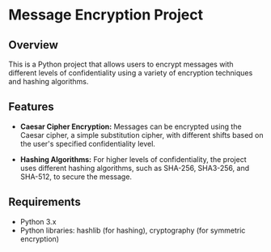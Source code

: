 # Message Encryption Project

## Overview

This is a Python project that allows users to encrypt messages with different levels of confidentiality using a variety of encryption techniques and hashing algorithms.

## Features

- **Caesar Cipher Encryption:** Messages can be encrypted using the Caesar cipher, a simple substitution cipher, with different shifts based on the user's specified confidentiality level.

- **Hashing Algorithms:** For higher levels of confidentiality, the project uses different hashing algorithms, such as SHA-256, SHA3-256, and SHA-512, to secure the message.

## Requirements

- Python 3.x
- Python libraries: hashlib (for hashing), cryptography (for symmetric encryption)

